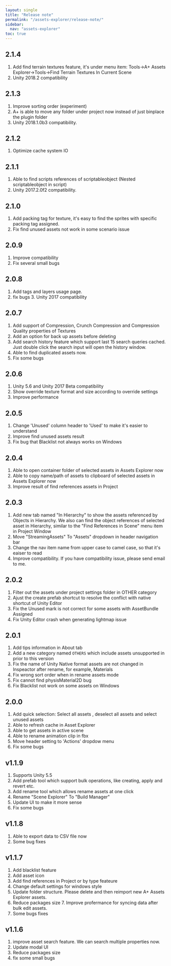 ```yaml
---
layout: single
title: "Release note"
permalink: "/assets-explorer/release-note/"
sidebar:
  nav: "assets-explorer"
toc: true
---
```


## __2.1.4__
1. Add find terrain textures feature, it's under menu item: Tools->A+ Assets Explorer->Tools->Find Terrain Textures In Current Scene
2. Unity 2018.2 compatibility

## __2.1.3__
1. Improve sorting order (experiment)
2. A+ is able to move any folder under project now instead of just binplace the plugin folder
3. Unity 2018.1.0b3 compatibility.

## __2.1.2__
1. Optimize cache system IO

## __2.1.1__

1. Able to find scripts references of scriptableobject (Nested scriptableobject in script) 
2. Unity 2017.2.0f2 compatibility. 

## __2.1.0__

1. Add packing tag for texture, it's easy to find the sprites with specific packing tag assigned. 
2. Fix find unused assets not work in some scenario issue 

## __2.0.9__

1. Improve compatibility 
2. Fix several small bugs 

## __2.0.8__  

1. Add tags and layers usage page. 
2. fix bugs 3. Unity 2017 compatibility

## __2.0.7__
1. Add support of Compression, Crunch Compression and Compression Quality properties of Textures
2. Add an option for back up assets before deleting 
3. Add search history feature which support last 15 search queries cached. Just double click the search input will open the history window.
4. Able to find duplicated assets now.
5. Fix some bugs

## __2.0.6__

1. Unity 5.6 and Unity 2017 Beta compatibility 
2. Show override texture format and size according to override settings
3. Improve performance

## __2.0.5__

1. Change 'Unused' column header to 'Used' to make it's easier to understand 
2. Improve find unused assets result 
3. Fix bug that Blacklist not always works on Windows 

## __2.0.4__

1. Able to open container folder of selected assets in Assets Explorer now 
2. Able to copy name/path of assets to clipboard of selected assets in Assets Explorer now 
3. Improve result of find references assets in Project 

## __2.0.3__ 

1. Add new tab named "In Hierarchy" to show the assets referenced by Objects in Hierarchy. We also can find the object references of selected asset in Hierarchy, similar to the "Find References in Scene" menu item in Project Window 
2. Move "StreamingAssets" To "Assets" dropdown in header navigation bar 
3. Change the nav item name from upper case to camel case, so that it's eaiser to read 
4. Improve compatibility. If you have compatibility issue, please send email to me. 

## __2.0.2__

1. Filter out the assets under project settings folder in OTHER category 
2. Ajust the create prefab shortcut to resolve the conflict with native shortcut of Unity Editor 
3. Fix the Unused mark is not correct for some assets with AssetBundle Assigned 
4. Fix Unity Editor crash when generating lightmap issue

## __2.0.1__

1. Add tips information in About tab 
2. Add a new category named `OTHERS` which include assets unsupported in prior to this version 
3. Fix the name of Unity Native format assets are not changed in Inspeactor after rename, for example, Materials 
4. Fix wrong sort order when in rename assets mode 
5. Fix cannot find physisMaterial2D bug 
6. Fix Blacklist not work on some assets on Windows

## __2.0.0__

1. Add quick selection: Select all assets , deselect all assets and select unused assets 
2. Able to refresh cache in Asset Explorer 
3. Able to get assets in active scene 
4. Able to rename animation clip in fbx 
5. Move header setting to 'Actions' dropdow menu 
6. Fix some bugs 


## __v1.1.9__

1. Supports Unity 5.5 
2. Add prefab tool which support bulk operations, like creating, apply and revert etc. 
3. Add rename tool which allows rename assets at one click 
4. Rename "Scene Explorer" To "Build Manager" 
5. Update UI to make it more sense 
6. Fix some bugs

## __v1.1.8__

1. Able to export data to CSV file now 
2. Some bug fixes

## __v1.1.7__

1. Add blacklist feature 
2. Add asset icon 
3. Add find references in Project or by type feateure 
4. Change default settings for windows style 
5. Update folder structure. Please delete and then reimport new A+ Assets Explorer assets. 
6. Reduce packages size 7. Improve profermance for syncing data after bulk edit assets. 
7. Some bugs fixes

## __v1.1.6__

1. improve asset search feature. We can search multiple properties now. 
2. Update modal UI 
3. Reduce packages size 
4. fix some small bugs